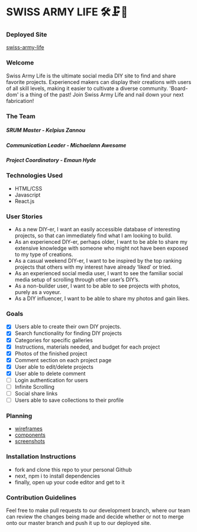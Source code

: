 # SWISS ARMY LIFE 🛠️🗜️🔩

### Deployed Site 
[swiss-army-life](https://swissarmylife.herokuapp.com/)

### Welcome 
Swiss Army Life is the ultimate social media DIY site to find and share favorite projects.
Experienced makers can display their creations with users of all skill levels, making it easier to cultivate a diverse community.
'Board-dom' is a thing of the past! Join Swiss Army Life and nail down your next fabrication!

### The Team
##### SRUM Master - Kelpius Zannou
##### Communication Leader - Michaelann Awesome
##### Project Coordinatory - Emaun Hyde

### Technologies Used 
* HTML/CSS
* Javascript
* React.js

### User Stories
* As a new DIY-er, I want an easily accessible database of interesting projects, so that can immediately find what I am looking to build.
* As an experienced DIY-er, perhaps older, I want to be able to share my extensive knowledge with someone who might not have been exposed to my type of creations.
* As a casual weekend DIY-er, I want to be inspired by the top ranking projects that others with my interest have already ‘liked’ or tried.
* As an experienced social media user, I want to see the familiar social media setup of scrolling through other user’s DIY’s.
* As a non-builder user, I want to be able to see projects with photos, purely as a voyeur.
* As a DIY influencer, I want to be able to share my photos and gain likes.

### Goals
- [x] Users able to create their own DIY projects.
- [x] Search functionality for finding DIY projects
- [x] Categories for specific galleries
- [x] Instructions, materials needed, and budget for each project
- [x] Photos of the finished project
- [x] Comment section on each project page
- [x] User able to edit/delete projects
- [x] User able to delete comment
- [ ] Login authentication for users
- [ ]  Infinite Scrolling
- [ ]  Social share links
- [ ]  Users able to save collections to their profile

### Planning 
* [wireframes](planning/wireframe-01.jpg)
* [components](planning/components_finalv-01.jpg)
* [screenshots](planning/livescreenshots-01.jpg)

### Installation Instructions 
* fork and clone this repo to your personal Github
* next, npm i to install dependencies
* finally, open up your code editor and get to it 

### Contribution Guidelines
Feel free to make pull requests to our development branch, where our team can review the changes being made and decide whether or not to merge onto our master
branch and push it up to our deployed site. 